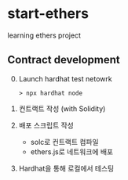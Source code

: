 # start-ethers

learning ethers project

## Contract development

0. Launch hardhat test netowrk
   ```shell
   > npx hardhat node
   ```
1. 컨트랙트 작성 (with Solidity)
2. 배포 스크립트 작성

   - solc로 컨트랙트 컴파일
   - ethers.js로 네트워크에 배포

3. Hardhat을 통해 로컬에서 테스팅
